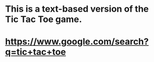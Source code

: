 # This is a text-based version of the Tic Tac Toe game.
# https://www.google.com/search?q=tic+tac+toe

